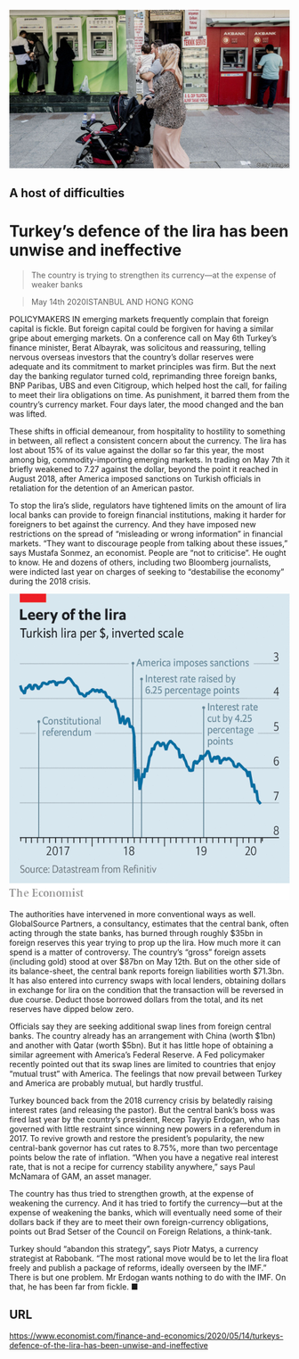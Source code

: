 ![](./images/20200516_FNP502.jpg)

## A host of difficulties

# Turkey’s defence of the lira has been unwise and ineffective

> The country is trying to strengthen its currency—at the expense of weaker banks

> May 14th 2020ISTANBUL AND HONG KONG

POLICYMAKERS IN emerging markets frequently complain that foreign capital is fickle. But foreign capital could be forgiven for having a similar gripe about emerging markets. On a conference call on May 6th Turkey’s finance minister, Berat Albayrak, was solicitous and reassuring, telling nervous overseas investors that the country’s dollar reserves were adequate and its commitment to market principles was firm. But the next day the banking regulator turned cold, reprimanding three foreign banks, BNP Paribas, UBS and even Citigroup, which helped host the call, for failing to meet their lira obligations on time. As punishment, it barred them from the country’s currency market. Four days later, the mood changed and the ban was lifted.

These shifts in official demeanour, from hospitality to hostility to something in between, all reflect a consistent concern about the currency. The lira has lost about 15% of its value against the dollar so far this year, the most among big, commodity-importing emerging markets. In trading on May 7th it briefly weakened to 7.27 against the dollar, beyond the point it reached in August 2018, after America imposed sanctions on Turkish officials in retaliation for the detention of an American pastor.

To stop the lira’s slide, regulators have tightened limits on the amount of lira local banks can provide to foreign financial institutions, making it harder for foreigners to bet against the currency. And they have imposed new restrictions on the spread of “misleading or wrong information” in financial markets. “They want to discourage people from talking about these issues,” says Mustafa Sonmez, an economist. People are “not to criticise”. He ought to know. He and dozens of others, including two Bloomberg journalists, were indicted last year on charges of seeking to “destabilise the economy” during the 2018 crisis.



![](./images/20200516_FNC559.png)

The authorities have intervened in more conventional ways as well. GlobalSource Partners, a consultancy, estimates that the central bank, often acting through the state banks, has burned through roughly $35bn in foreign reserves this year trying to prop up the lira. How much more it can spend is a matter of controversy. The country’s “gross” foreign assets (including gold) stood at over $87bn on May 12th. But on the other side of its balance-sheet, the central bank reports foreign liabilities worth $71.3bn. It has also entered into currency swaps with local lenders, obtaining dollars in exchange for lira on the condition that the transaction will be reversed in due course. Deduct those borrowed dollars from the total, and its net reserves have dipped below zero.

Officials say they are seeking additional swap lines from foreign central banks. The country already has an arrangement with China (worth $1bn) and another with Qatar (worth $5bn). But it has little hope of obtaining a similar agreement with America’s Federal Reserve. A Fed policymaker recently pointed out that its swap lines are limited to countries that enjoy “mutual trust” with America. The feelings that now prevail between Turkey and America are probably mutual, but hardly trustful.

Turkey bounced back from the 2018 currency crisis by belatedly raising interest rates (and releasing the pastor). But the central bank’s boss was fired last year by the country’s president, Recep Tayyip Erdogan, who has governed with little restraint since winning new powers in a referendum in 2017. To revive growth and restore the president’s popularity, the new central-bank governor has cut rates to 8.75%, more than two percentage points below the rate of inflation. “When you have a negative real interest rate, that is not a recipe for currency stability anywhere,” says Paul McNamara of GAM, an asset manager.

The country has thus tried to strengthen growth, at the expense of weakening the currency. And it has tried to fortify the currency—but at the expense of weakening the banks, which will eventually need some of their dollars back if they are to meet their own foreign-currency obligations, points out Brad Setser of the Council on Foreign Relations, a think-tank.

Turkey should “abandon this strategy”, says Piotr Matys, a currency strategist at Rabobank. “The most rational move would be to let the lira float freely and publish a package of reforms, ideally overseen by the IMF.” There is but one problem. Mr Erdogan wants nothing to do with the IMF. On that, he has been far from fickle. ■

## URL

https://www.economist.com/finance-and-economics/2020/05/14/turkeys-defence-of-the-lira-has-been-unwise-and-ineffective
